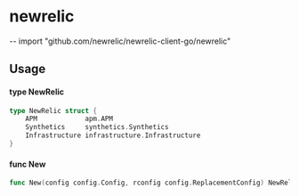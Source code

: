 # newrelic
--
    import "github.com/newrelic/newrelic-client-go/newrelic"


## Usage

#### type NewRelic

```go
type NewRelic struct {
	APM            apm.APM
	Synthetics     synthetics.Synthetics
	Infrastructure infrastructure.Infrastructure
}
```


#### func  New

```go
func New(config config.Config, rconfig config.ReplacementConfig) NewRelic
```
